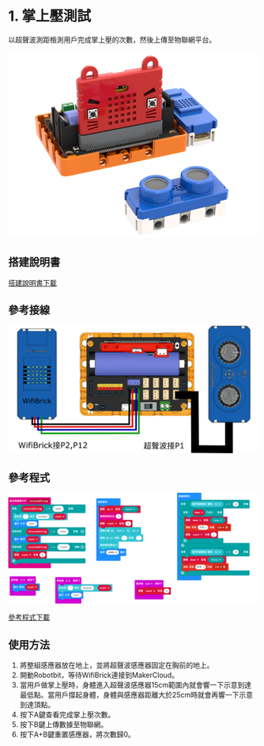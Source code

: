 # 1. 掌上壓測試

以超聲波測距檢測用戶完成掌上壓的次數，然後上傳至物聯網平台。

![](./images/pushup.png)

## 搭建說明書

[搭建說明書下載]()

## 參考接線

![](./images/pushup_wire.png)

## 參考程式

![](./images/pushup_code.png)

[參考程式下載](https://makecode.microbit.org/_J0LH7kKtrYwA)

## 使用方法

1. 將整組感應器放在地上，並將超聲波感應器固定在胸前的地上。
2. 開動Robotbit，等待WifiBrick連接到MakerCloud。
3. 當用戶做掌上壓時，身體進入超聲波感應器15cm範圍內就會響一下示意到達最低點。當用戶撐起身體，身體與感應器距離大於25cm時就會再響一下示意到達頂點。
4. 按下A鍵查看完成掌上壓次數。
5. 按下B鍵上傳數據至物聯網。
4. 按下A+B鍵重置感應器，將次數歸0。